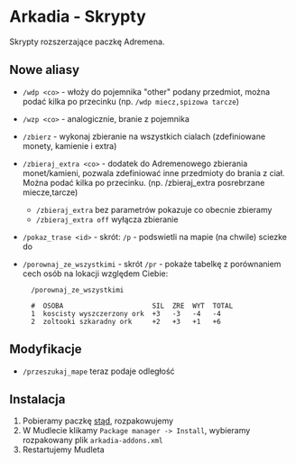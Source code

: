 # Arkadia - Skrypty

Skrypty rozszerzające paczkę Adremena.

## Nowe aliasy

- `/wdp <co>` - włoży do pojemnika "other" podany przedmiot, można podać kilka po przecinku (np. `/wdp miecz,spizowa tarcze`)
- `/wzp <co>` - analogicznie, branie z pojemnika
- `/zbierz` - wykonaj zbieranie na wszystkich cialach (zdefiniowane monety, kamienie i extra)
- `/zbieraj_extra <co>` - dodatek do Adremenowego zbierania monet/kamieni, pozwala zdefiniować inne przedmioty do brania z ciał. Można podać kilka po przecinku. (np. /zbieraj_extra posrebrzane miecze,tarcze)
    - `/zbieraj_extra` bez parametrów pokazuje co obecnie zbieramy
    - `/zbieraj_extra off` wyłącza zbieranie
- `/pokaz_trase <id>` - skrót: `/p` - podswietli na mapie (na chwile) sciezke do <id>
- `/porownaj_ze_wszystkimi` - skrót `/pr` - pokaże tabelkę z porównaniem cech osób na lokacji względem Ciebie:

        /porownaj_ze_wszystkimi

        #  OSOBA                      SIL  ZRE  WYT  TOTAL 
        1  koscisty wyszczerzony ork  +3   -3   -4   -4    
        2  zoltooki szkaradny ork     +2   +3   +1   +6    

## Modyfikacje

- `/przeszukaj_mape` teraz podaje odległość

## Instalacja

1. Pobieramy paczkę [stąd](https://github.com/ardcore/arkadia-skrypty-addons/releases), rozpakowujemy
2. W Mudlecie klikamy `Package manager -> Install`, wybieramy rozpakowany plik `arkadia-addons.xml`
3. Restartujemy Mudleta